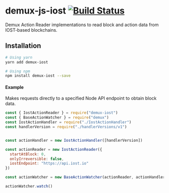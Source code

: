 # demux-js-iost [![Build Status](https://travis-ci.org/liebi-official/demux-js-iost.svg?branch=master)](https://travis-ci.org/liebi-official/demux-js-iost)

Demux Action Reader implementations to read block and action data from IOST-based blockchains. 

## Installation


```bash
# Using yarn
yarn add demux-iost

# Using npm
npm install demux-iost --save
```

#### Example

Makes requests directly to a specified Node API endpoint to obtain block data.

```javascript
const { IostActionReader } = require("demux-iost")
const { BaseActionWatcher } = require("demux")
const IostActionHandler = require("./IostActionHandler")
const handlerVersion = require("./handlerVersions/v1")


const actionHandler = new IostActionHandler([handlerVersion])

const actionReader = new IostActionReader({
  startAtBlock: 0,
  onlyIrreversible: false,
  iostEndpoint: "https://api.iost.io"
})

const actionWatcher = new BaseActionWatcher(actionReader, actionHandler, 250)

actionWatcher.watch()

```
